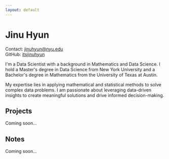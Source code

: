 ```yaml
---
layout: default
---
```


# Jinu Hyun

Contact: jinuhyun@nyu.edu  
GitHub: [itsjinuhyun](https://github.com/itsjinuhyun)  

I'm a Data Scientist with a background in Mathematics and Data Science. I hold a Master's degree in Data Science from New York University and a Bachelor's degree in Mathematics from the University of Texas at Austin.

My expertise lies in applying mathematical and statistical methods to solve complex data problems. I am passionate about leveraging data-driven insights to create meaningful solutions and drive informed decision-making.

## Projects

Coming soon...

## Notes

Coming soon... 
